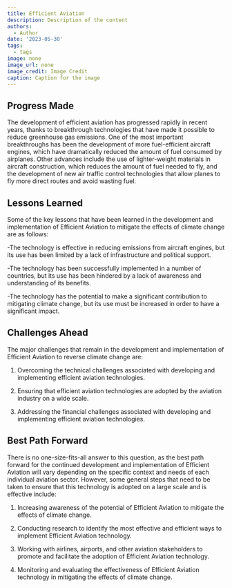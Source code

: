 ```yaml
---
title: Efficient Aviation
description: Description of the content
authors:
  - Author
date: '2023-05-30'
tags:
  - tags
image: none
image_url: none
image_credit: Image Credit
caption: Caption for the image
---
```


## Progress Made

The development of efficient aviation has progressed rapidly in recent years, thanks to breakthrough technologies that have made it possible to reduce greenhouse gas emissions. One of the most important breakthroughs has been the development of more fuel-efficient aircraft engines, which have dramatically reduced the amount of fuel consumed by airplanes. Other advances include the use of lighter-weight materials in aircraft construction, which reduces the amount of fuel needed to fly, and the development of new air traffic control technologies that allow planes to fly more direct routes and avoid wasting fuel.

## Lessons Learned

Some of the key lessons that have been learned in the development and implementation of Efficient Aviation to mitigate the effects of climate change are as follows:

-The technology is effective in reducing emissions from aircraft engines, but its use has been limited by a lack of infrastructure and political support.

-The technology has been successfully implemented in a number of countries, but its use has been hindered by a lack of awareness and understanding of its benefits.

-The technology has the potential to make a significant contribution to mitigating climate change, but its use must be increased in order to have a significant impact.

## Challenges Ahead

The major challenges that remain in the development and implementation of Efficient Aviation to reverse climate change are:

1. Overcoming the technical challenges associated with developing and implementing efficient aviation technologies.

2. Ensuring that efficient aviation technologies are adopted by the aviation industry on a wide scale.

3. Addressing the financial challenges associated with developing and implementing efficient aviation technologies.

## Best Path Forward

There is no one-size-fits-all answer to this question, as the best path forward for the continued development and implementation of Efficient Aviation will vary depending on the specific context and needs of each individual aviation sector. However, some general steps that need to be taken to ensure that this technology is adopted on a large scale and is effective include:

1. Increasing awareness of the potential of Efficient Aviation to mitigate the effects of climate change.

2. Conducting research to identify the most effective and efficient ways to implement Efficient Aviation technology.

3. Working with airlines, airports, and other aviation stakeholders to promote and facilitate the adoption of Efficient Aviation technology.

4. Monitoring and evaluating the effectiveness of Efficient Aviation technology in mitigating the effects of climate change.
